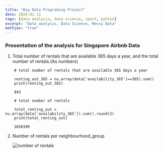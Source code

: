 ```yaml
---
title: "Big Data Programing Project"
date: 2020-01-11
tags: [data analysis, data science, spark, pyhton]
excerpt: "Data analysis, Data Science, Messy Data"
mathjax: "true"
---
```


### Presentation of the analysis for Singapore Airbnb Data

1. Total number of rentals that are available 365 days a year, and the total number of rentals.(As numbers)

```pyhton
    # total number of rentals that are available 365 days a year

    renting_out_365 = nu.array(data['availability_365']==365).sum()
    print(renting_out_365)

    843

    # total number of rentals

    total_renting_out = nu.array(data['availability_365']).sum().round(2)
    print(total_renting_out)

    1650399
```

2. Number of rentals per neighbourhood_group

   <img src="{{ site.url }}{{ site.baseurl }}/images/4.2.jpg" alt="number of rentals">